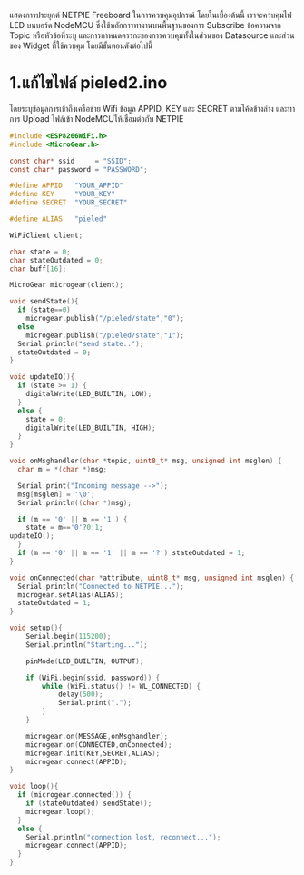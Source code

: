 
แสดงการประยุกต์ NETPIE Freeboard ในการควบคุมอุปกรณ์ โดยในเบื้องต้นนี้ เราจะควบคุมไฟ LED บนบอร์ด NodeMCU ซึ่งใช้หลักการทางานบนพื้นฐานของการ Subscribe ข้อความจาก Topic หรือหัวข้อที่ระบุ และการกาหนดตรรกะของการควบคุมทั้งในส่วนของ Datasource และส่วนของ Widget ที่ใช้ควบคุม โดยมีขั้นตอนดังต่อไปนี้
# 1.แก้ไขไฟล์ pieled2.ino 
โดยระบุข้อมูลการเข้าถึงเครือข่าย Wifi ข้อมูล APPID, KEY และ SECRET ตามโค้ดข้างล่าง และทาการ Upload ไฟล์เข้า NodeMCUให้เชื่อมต่อกับ NETPIE

```c
#include <ESP8266WiFi.h>
#include <MicroGear.h>

const char* ssid     = "SSID";
const char* password = "PASSWORD";

#define APPID   "YOUR_APPID"
#define KEY     "YOUR_KEY"
#define SECRET  "YOUR_SECRET" 

#define ALIAS   "pieled"

WiFiClient client;

char state = 0;
char stateOutdated = 0;
char buff[16];

MicroGear microgear(client);

void sendState(){
  if (state==0)
    microgear.publish("/pieled/state","0");
  else
    microgear.publish("/pieled/state","1");
  Serial.println("send state..");
  stateOutdated = 0;
}

void updateIO(){
  if (state >= 1) {
    digitalWrite(LED_BUILTIN, LOW);
  }
  else {
    state = 0;
    digitalWrite(LED_BUILTIN, HIGH);
  }
}

void onMsghandler(char *topic, uint8_t* msg, unsigned int msglen) {
  char m = *(char *)msg;

  Serial.print("Incoming message -->");
  msg[msglen] = '\0';
  Serial.println((char *)msg);

  if (m == '0' || m == '1') {
    state = m=='0'?0:1;
updateIO();
  }
  if (m == '0' || m == '1' || m == '?') stateOutdated = 1;
}

void onConnected(char *attribute, uint8_t* msg, unsigned int msglen) {
  Serial.println("Connected to NETPIE...");
  microgear.setAlias(ALIAS);
  stateOutdated = 1;
}

void setup(){
    Serial.begin(115200);
    Serial.println("Starting...");

    pinMode(LED_BUILTIN, OUTPUT);

    if (WiFi.begin(ssid, password)) {
        while (WiFi.status() != WL_CONNECTED) {
            delay(500);
            Serial.print(".");
        }
    }

    microgear.on(MESSAGE,onMsghandler);
    microgear.on(CONNECTED,onConnected);    
    microgear.init(KEY,SECRET,ALIAS);
    microgear.connect(APPID);
}

void loop(){
  if (microgear.connected()) {
    if (stateOutdated) sendState();
    microgear.loop();
  }
  else {
    Serial.println("connection lost, reconnect...");
    microgear.connect(APPID);
  }
}
```
